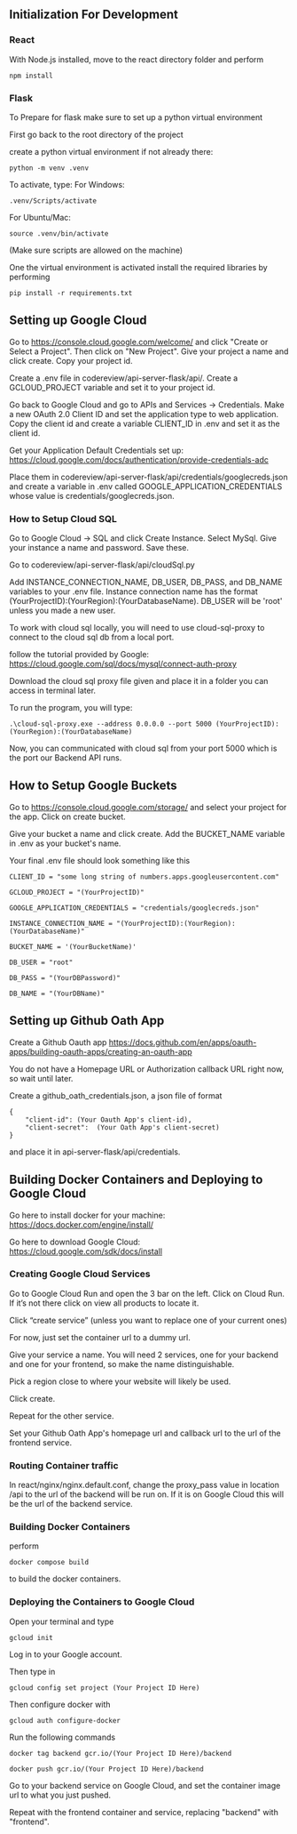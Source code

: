 ## Initialization For Development
### React
With Node.js installed, move to the react directory folder and perform

    npm install 

### Flask
To Prepare for flask make sure to set up a python virtual environment

First go back to the root directory of the project

create a python virtual environment if not already there:

    python -m venv .venv

To activate, type:
For Windows:

    .venv/Scripts/activate
For Ubuntu/Mac:

    source .venv/bin/activate
(Make sure scripts are allowed on the machine)

One the virtual environment is activated install the required libraries by performing 

    pip install -r requirements.txt

## Setting up Google Cloud

Go to https://console.cloud.google.com/welcome/ and click "Create or Select a Project". Then click on "New Project". Give your project a name and click create. Copy your project id.

Create a .env file in codereview/api-server-flask/api/. Create a GCLOUD_PROJECT variable and set it to your project id.

Go back to Google Cloud and go to APIs and Services -> Credentials. Make a new  OAuth 2.0 Client ID and set the application type to web application. Copy the client id and create a variable CLIENT_ID in .env and set it as the client id.

Get your Application Default Credentials set up: https://cloud.google.com/docs/authentication/provide-credentials-adc 

Place them in codereview/api-server-flask/api/credentials/googlecreds.json and create a variable in .env called GOOGLE_APPLICATION_CREDENTIALS whose value is credentials/googlecreds.json.



### How to Setup Cloud SQL

Go to Google Cloud -> SQL and click Create Instance. Select MySql. Give your instance a name and password. Save these.

Go to codereview/api-server-flask/api/cloudSql.py

Add INSTANCE_CONNECTION_NAME, DB_USER, DB_PASS, and DB_NAME variables to your .env file. Instance connection name has the format (YourProjectID):(YourRegion):(YourDatabaseName). DB_USER will be 'root' unless you made a new user.

To work with cloud sql locally, you will need to use cloud-sql-proxy to connect to the cloud sql db from a local port.

follow the tutorial provided by Google: https://cloud.google.com/sql/docs/mysql/connect-auth-proxy

Download the cloud sql proxy file given and place it in a folder you can access in terminal later.

To run the program, you will type:

    .\cloud-sql-proxy.exe --address 0.0.0.0 --port 5000 (YourProjectID):(YourRegion):(YourDatabaseName)

Now, you can communicated with cloud sql from your port 5000 which is the port our Backend API runs.

## How to Setup Google Buckets
Go to https://console.cloud.google.com/storage/ and select your project for the app. Click on create bucket.

Give your bucket a name and click create. Add the BUCKET_NAME variable in .env as your bucket's name.

Your final .env file should look something like this

    CLIENT_ID = "some long string of numbers.apps.googleusercontent.com"
    
    GCLOUD_PROJECT = "(YourProjectID)"
    
    GOOGLE_APPLICATION_CREDENTIALS = "credentials/googlecreds.json"
    
    INSTANCE_CONNECTION_NAME = "(YourProjectID):(YourRegion):(YourDatabaseName)"
    
    BUCKET_NAME = '(YourBucketName)'
    
    DB_USER = "root"
    
    DB_PASS = "(YourDBPassword)"
    
    DB_NAME = "(YourDBName)"

## Setting up Github Oath App

Create a Github Oauth app https://docs.github.com/en/apps/oauth-apps/building-oauth-apps/creating-an-oauth-app

You do not have a Homepage URL or Authorization callback URL right now, so wait until later.

Create a github_oath_credentials.json, a json file of format 

    {
        "client-id": (Your Oauth App's client-id),
        "client-secret":  (Your Oath App's client-secret)
    }
    
and place it in api-server-flask/api/credentials.

## Building Docker Containers and Deploying to Google Cloud
Go here to install docker for your machine: https://docs.docker.com/engine/install/

Go here to download Google Cloud: https://cloud.google.com/sdk/docs/install

### Creating Google Cloud Services
Go to Google Cloud Run and open the 3 bar on the left. Click on Cloud Run. If it’s not there click on view all products to locate it.

Click “create service” (unless you want to replace one of your current ones)

For now, just set the container url to a dummy url.

Give your service a name. You will need 2 services, one for your backend and one for your frontend, so make the name distinguishable.

Pick a region close to where your website will likely be used.

Click create.

Repeat for the other service.

Set your Github Oath App's homepage url and callback url to the url of the frontend service.

### Routing Container traffic
In react/nginx/nginx.default.conf, change the proxy_pass value in location /api to the url of the backend will be run on. If it is on Google Cloud this will be the url of the backend service.

### Building Docker Containers
perform

    docker compose build

to build the docker containers.

### Deploying the Containers to Google Cloud

Open your terminal and type 
    
    gcloud init

Log in to your Google account.

Then type in

    gcloud config set project (Your Project ID Here)

Then configure docker with 

    gcloud auth configure-docker

Run the following commands

    docker tag backend gcr.io/(Your Project ID Here)/backend

    docker push gcr.io/(Your Project ID Here)/backend

Go to your backend service on Google Cloud, and set the container image url to what you just pushed.

Repeat with the frontend container and service, replacing "backend" with "frontend".
